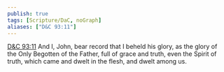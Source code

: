 ```yaml
---
publish: true
tags: [Scripture/DaC, noGraph]
aliases: ["D&C 93:11"]
---
```

[D&C 93:11](https://churchofjesuschrist.org/study/scriptures/dc-testament/dc/93?lang=eng&id=p11#p11) And I, John, bear record that I beheld his glory, as the glory of the Only Begotten of the Father, full of grace and truth, even the Spirit of truth, which came and dwelt in the flesh, and dwelt among us.
